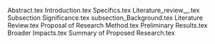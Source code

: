 Abstract.tex
Introduction.tex
Specifics.tex
Literature_review__.tex
Subsection Significance.tex
subsection_Background.tex
Literature Review.tex
Proposal of Research Method.tex
Preliminary Results.tex
Broader Impacts.tex
Summary of Proposed Research.tex
